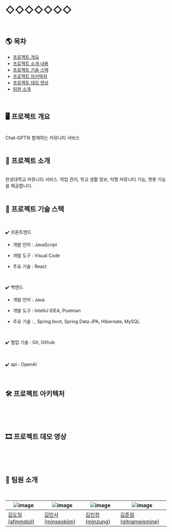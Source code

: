# ◇◇◇◇◇◇◇
<br/>

## 🌎 목차
* [프로젝트 개요](#-프로젝트-개요)
* [프로젝트 소개 내용](#-프로젝트-소개)
* [프로젝트 기술 스택](#-프로젝트-기술-스택)
* [프로젝트 아키텍처](#-프로젝트-아키텍처)
* [프로젝트 데모 영상](#-프로젝트-데모-영상)
* [팀원 소개](#-팀원-소개)
<br/>

## 🖥️ 프로젝트 개요
<br/>
Chat-GPT와 함께하는 커뮤니티 서비스
<br/>
<br/>

## 🔎 프로젝트 소개
<br/>
한성대학교 커뮤니티 서비스. 학업 관리, 학교 생활 정보, 익명 커뮤니티 기능, 챗봇 기능을 제공합니다.
<br/>
<br/>

## 🧱 프로젝트 기술 스택
<br/>

✔️ 프론트엔드 

* 개발 언어 : JavaScript

* 개발 도구 : Visual Code

* 주요 기술 : React
<br/>

✔️ 백엔드 

* 개발 언어 : Java

* 개발 도구 : IntelliJ IDEA, Postman

* 주요 기술 : , Spring boot, Spring Data JPA, Hibernate, MySQL
<br/>

✔️ 협업 기술 : Git, Github

<br/>

✔️ api : OpenAI

<br/>

## 🛠 프로젝트 아키텍처
<br/>
<br/>
<br/>

## 🎞 프로젝트 데모 영상
<br/>
<br/>
<br/>

## 🙈 팀원 소개
<br/>

| ![image](https://avatars.githubusercontent.com/u/118046196?v=4) | ![image](https://avatars.githubusercontent.com/u/118046196?v=4) | ![image](https://avatars.githubusercontent.com/u/108450681?v=4) | ![image](https://avatars.githubusercontent.com/u/102395715?v=4) |
| - | - | - | - |
| [김도일(afmmdoil)](https://github.com/afmmdoil) | [김민서(minseokiim)](https://github.com/minseokiim) | [김민정(minzung)](https://github.com/minzung) | [김준원(gitnameismine)](https://github.com/gitnameismine) |

